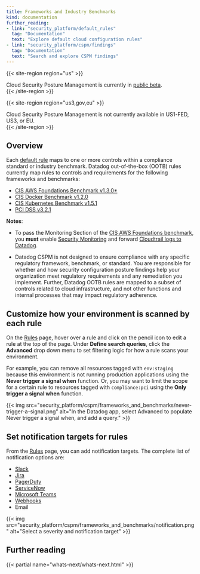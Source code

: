 ```yaml
---
title: Frameworks and Industry Benchmarks
kind: documentation
further_reading:
- link: "security_platform/default_rules"
  tag: "Documentation"
  text: "Explore default cloud configuration rules"
- link: "security_platform/cspm/findings"
  tag: "Documentation"
  text: "Search and explore CSPM findings"
---
```


{{< site-region region="us" >}}
<div class="alert alert-warning">
Cloud Security Posture Management is currently in <a href="https://app.datadoghq.com/security/configuration">public beta</a>.
</div>
{{< /site-region >}}

{{< site-region region="us3,gov,eu" >}}
<div class="alert alert-warning">
Cloud Security Posture Management is not currently available in US1-FED, US3, or EU.
</div>
{{< /site-region >}}

## Overview

Each [default rule][1] maps to one or more controls within a compliance standard or industry benchmark. Datadog out-of-the-box (OOTB) rules currently map rules to controls and requirements for the following frameworks and benchmarks:

- [CIS AWS Foundations Benchmark v1.3.0*][2]
- [CIS Docker Benchmark v1.2.0][2]
- [CIS Kubernetes Benchmark v1.5.1][3]
- [PCI DSS v3.2.1][4]

**Notes**:

- To pass the Monitoring Section of the [CIS AWS Foundations benchmark][2], you **must** enable [Security Monitoring][5] and forward [Cloudtrail logs to Datadog][6].

- Datadog CSPM is not designed to ensure compliance with any specific regulatory framework, benchmark, or standard. You are responsible for whether and how security configuration posture findings help your organization meet regulatory requirements and any remediation you implement. Further, Datadog OOTB rules are mapped to a subset of controls related to cloud infrastructure, and not other functions and internal processes that may impact regulatory adherence.

## Customize how your environment is scanned by each rule

On the [Rules][7] page, hover over a rule and click on the pencil icon to edit a rule at the top of the page. Under **Define search queries**, click the **Advanced** drop down menu to set filtering logic for how a rule scans your environment.

For example, you can remove all resources tagged with `env:staging` because this environment is not running production applications using the **Never trigger a signal when** function. Or, you may want to limit the scope for a certain rule to resources tagged with `compliance:pci` using the **Only trigger a signal when** function.

{{< img src="security_platform/cspm/frameworks_and_benchmarks/never-trigger-a-signal.png" alt="In the Datadog app, select Advanced to populate Never trigger a signal when, and add a query." >}}

## Set notification targets for rules

From the [Rules][7] page, you can add notification targets. The complete list of notification options are:

- [Slack][8]
- [Jira][9]
- [PagerDuty][10]
- [ServiceNow][11]
- [Microsoft Teams][12]
- [Webhooks][13]
- Email

{{< img src="security_platform/cspm/frameworks_and_benchmarks/notification.png" alt="Select a severity and notification target" >}}

## Further reading

{{< partial name="whats-next/whats-next.html" >}}

[1]: /security_monitoring/default_rules/
[2]: https://www.cisecurity.org/benchmark/amazon_web_services/
[3]: https://www.cisecurity.org/benchmark/kubernetes/
[4]: https://www.pcisecuritystandards.org/document_library
[5]: /security_platform/security_monitoring/
[6]: /integrations/amazon_cloudtrail/
[7]: https://app.datadoghq.com/security/configuration/rules/
[8]: /integrations/slack/
[9]: /integrations/jira/
[10]: /integrations/pagerduty
[11]: /integrations/servicenow/
[12]: /integrations/microsoft_teams/
[13]: /integrations/webhooks/
